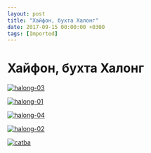 ```yaml
---
layout: post
title: "Хайфон, бухта Халонг"
date: 2017-09-15 00:00:00 +0300
tags: [Imported]
---
```

# Хайфон, бухта Халонг 

[![halong-03](https://vlaim.s3.amazonaws.com/uploads/2017/11/halong-03.jpg)](https://vlaim.s3.amazonaws.com/uploads/2017/11/halong-03.jpg)

[![halong-01](https://vlaim.s3.amazonaws.com/uploads/2017/11/halong-01.jpg)](https://vlaim.s3.amazonaws.com/uploads/2017/11/halong-01.jpg)

[![halong-04](https://vlaim.s3.amazonaws.com/uploads/2017/11/halong-04.jpg)](https://vlaim.s3.amazonaws.com/uploads/2017/11/halong-04.jpg)  

[![halong-02](https://vlaim.s3.amazonaws.com/uploads/2017/11/halong-02.jpg)](https://vlaim.s3.amazonaws.com/uploads/2017/11/halong-02.jpg)

[![catba](https://vlaim.s3.amazonaws.com/uploads/2017/11/catba.jpg)](https://vlaim.s3.amazonaws.com/uploads/2017/11/catba.jpg)